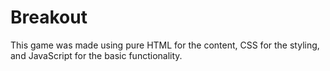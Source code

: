 # Breakout
This game was made using pure HTML for the content, CSS for the styling, and JavaScript for the basic functionality. 
